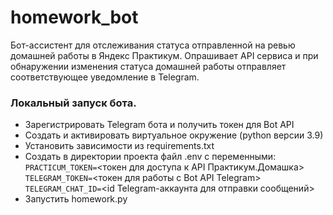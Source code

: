 # homework_bot
Бот-ассистент для отслеживания статуса отправленной на ревью домашней работы в Яндекс Практикум.
Опрашивает API сервиса и при обнаружении изменения статуса домашней работы отправляет соответствующее уведомление в Telegram.
### Локальный запуск бота.
- Зарегистрировать Telegram бота и получить токен для Bot API
- Создать и активировать виртуальное окружение (python версии 3.9)
- Установить зависимости из requirements.txt
- Создать в директории проекта файл .env с переменными:  
```PRACTICUM_TOKEN=```<токен для доступа к API Практикум.Домашка>  
```TELEGRAM_TOKEN=```<токен для работы с Bot API Telegram>  
```TELEGRAM_CHAT_ID=```<id Telegram-аккаунта для отправки сообщений>  
- Запустить homework.py
